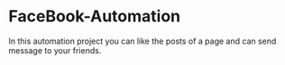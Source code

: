 # FaceBook-Automation
In this automation project you can like the posts of a page and can send message to your friends. 
